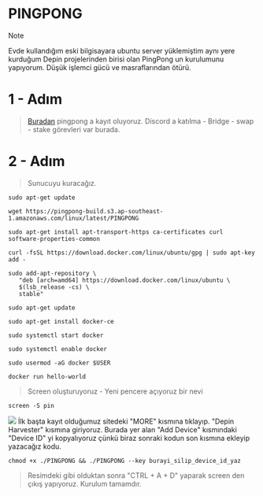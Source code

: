 # PINGPONG
>[!NOTE]
>Evde kullandığım eski bilgisayara ubuntu server yüklemiştim aynı yere kurduğum Depin projelerinden birisi olan PingPong un kurulumunu yapıyorum. Düşük işlemci gücü ve masraflarından ötürü.

# 1 - Adım
>[Buradan](https://app.pingpong.build/points?invite_code=ZN8YXVqy) pingpong a kayıt oluyoruz.
Discord a katılma - Bridge - swap - stake görevleri var burada.

# 2 - Adım
>Sunucuyu kuracağız.

```
sudo apt-get update

wget https://pingpong-build.s3.ap-southeast-1.amazonaws.com/linux/latest/PINGPONG

sudo apt-get install apt-transport-https ca-certificates curl software-properties-common

curl -fsSL https://download.docker.com/linux/ubuntu/gpg | sudo apt-key add -

sudo add-apt-repository \
   "deb [arch=amd64] https://download.docker.com/linux/ubuntu \
   $(lsb_release -cs) \
   stable"

sudo apt-get update

sudo apt-get install docker-ce

sudo systemctl start docker

sudo systemctl enable docker

sudo usermod -aG docker $USER

docker run hello-world
```
>Screen oluşturuyoruz - Yeni pencere açıyoruz bir nevi
>
```screen -S pin```
>
![](Adsız.png)
İlk başta kayıt olduğumuz sitedeki "MORE" kısmına tıklayıp. "Depin Harvester" kısmına giriyoruz. Burada yer alan "Add Device" kısmındaki "Device ID" yi kopyalıyoruz çünkü biraz sonraki kodun son kısmına ekleyip yazacağız kodu.

```
chmod +x ./PINGPONG && ./PINGPONG --key burayi_silip_device_id_yaz
```
> Resimdeki gibi olduktan sonra "CTRL + A + D" yaparak screen den çıkış yapıyoruz. Kurulum tamamdır. 
